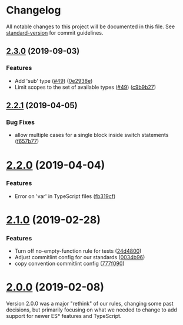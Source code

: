 # Changelog

All notable changes to this project will be documented in this file. See [standard-version](https://github.com/conventional-changelog/standard-version) for commit guidelines.

## [2.3.0](https://github.com/silvermine/eslint-config-silvermine/compare/v2.2.1...v2.3.0) (2019-09-03)


### Features

* Add 'sub' type ([#49](https://github.com/silvermine/eslint-config-silvermine/issues/49)) ([0e2938e](https://github.com/silvermine/eslint-config-silvermine/commit/0e2938e))
* Limit scopes to the set of available types ([#49](https://github.com/silvermine/eslint-config-silvermine/issues/49)) ([c9b9b27](https://github.com/silvermine/eslint-config-silvermine/commit/c9b9b27))

<a name="2.2.1"></a>
## [2.2.1](https://github.com/silvermine/eslint-config-silvermine/compare/v2.2.0...v2.2.1) (2019-04-05)


### Bug Fixes

* allow multiple cases for a single block inside switch statements ([f657b77](https://github.com/silvermine/eslint-config-silvermine/commit/f657b77))



<a name="2.2.0"></a>
# [2.2.0](https://github.com/silvermine/eslint-config-silvermine/compare/v2.1.0...v2.2.0) (2019-04-04)


### Features

* Error on 'var' in TypeScript files ([fb319cf](https://github.com/silvermine/eslint-config-silvermine/commit/fb319cf))



<a name="2.1.0"></a>
# [2.1.0](https://github.com/silvermine/eslint-config-silvermine/compare/v2.0.0...v2.1.0) (2019-02-28)


### Features

* Turn off no-empty-function rule for tests ([24d4800](https://github.com/silvermine/eslint-config-silvermine/commit/24d4800))
* Adjust commitlint config for our standards ([0034b96](https://github.com/silvermine/eslint-config-silvermine/commit/0034b96))
* copy convention commitlint config ([777f090](https://github.com/silvermine/eslint-config-silvermine/commit/777f090))


<a name="2.0.0"></a>
# [2.0.0](https://github.com/silvermine/eslint-config-silvermine/compare/v1.5.0...v2.0.0) (2019-02-08)

Version 2.0.0 was a major "rethink" of our rules, changing some past decisions, but
primarily focusing on what we needed to change to add support for newer ES* features and
TypeScript.
